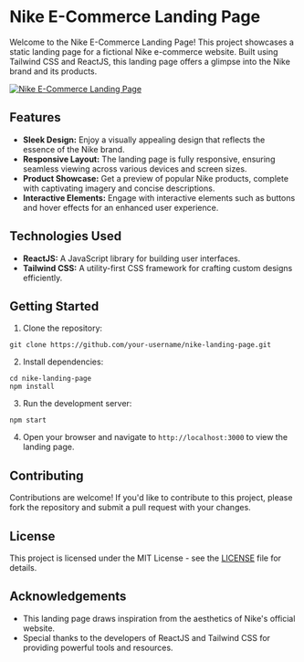 # Nike E-Commerce Landing Page

Welcome to the Nike E-Commerce Landing Page! This project showcases a static landing page for a fictional Nike e-commerce website. Built using Tailwind CSS and ReactJS, this landing page offers a glimpse into the Nike brand and its products.

[![Nike E-Commerce Landing Page](https://github.com/glitter06/nike-e-commerce/assets/154607169/5939d0ef-8b34-40d7-8709-de9c2a33d89e)](https://nikel09.netlify.app/)

## Features

- **Sleek Design:** Enjoy a visually appealing design that reflects the essence of the Nike brand.
- **Responsive Layout:** The landing page is fully responsive, ensuring seamless viewing across various devices and screen sizes.
- **Product Showcase:** Get a preview of popular Nike products, complete with captivating imagery and concise descriptions.
- **Interactive Elements:** Engage with interactive elements such as buttons and hover effects for an enhanced user experience.

## Technologies Used

- **ReactJS:** A JavaScript library for building user interfaces.
- **Tailwind CSS:** A utility-first CSS framework for crafting custom designs efficiently.

## Getting Started

1. Clone the repository:

```
git clone https://github.com/your-username/nike-landing-page.git
```

2. Install dependencies:

```
cd nike-landing-page
npm install
```

3. Run the development server:

```
npm start
```

4. Open your browser and navigate to `http://localhost:3000` to view the landing page.

## Contributing

Contributions are welcome! If you'd like to contribute to this project, please fork the repository and submit a pull request with your changes.

## License

This project is licensed under the MIT License - see the [LICENSE](LICENSE) file for details.

## Acknowledgements

- This landing page draws inspiration from the aesthetics of Nike's official website.
- Special thanks to the developers of ReactJS and Tailwind CSS for providing powerful tools and resources.
